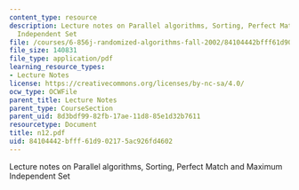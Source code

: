 ```yaml
---
content_type: resource
description: Lecture notes on Parallel algorithms, Sorting, Perfect Match and Maximum
  Independent Set
file: /courses/6-856j-randomized-algorithms-fall-2002/84104442bfff61d902175ac926fd4602_n12.pdf
file_size: 140831
file_type: application/pdf
learning_resource_types:
- Lecture Notes
license: https://creativecommons.org/licenses/by-nc-sa/4.0/
ocw_type: OCWFile
parent_title: Lecture Notes
parent_type: CourseSection
parent_uid: 8d3bdf99-82fb-17ae-11d8-85e1d32b7611
resourcetype: Document
title: n12.pdf
uid: 84104442-bfff-61d9-0217-5ac926fd4602
---
```

Lecture notes on Parallel algorithms, Sorting, Perfect Match and Maximum Independent Set